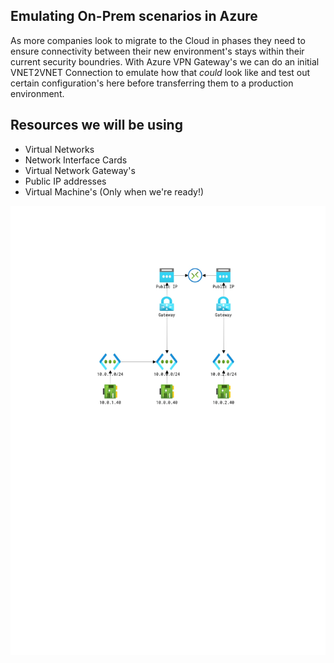 ## Emulating On-Prem scenarios in Azure

As more companies look to migrate to the Cloud in phases they need to ensure connectivity between their new environment's stays within their current security boundries. With Azure VPN Gateway's we can do an initial VNET2VNET Connection to emulate how that *could* look like and test out certain configuration's here before transferring them to a production environment.

## Resources we will be using

* Virtual Networks
* Network Interface Cards
* Virtual Network Gateway's
* Public IP addresses
* Virtual Machine's (Only when we're ready!)



![Architecture](./HUB-SPOKE.PNG)


